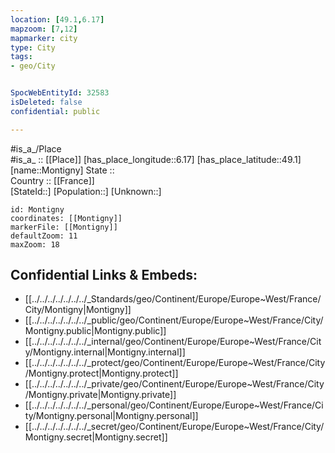 ```yaml
---
location: [49.1,6.17] 
mapzoom: [7,12] 
mapmarker: city 
type: City
tags:
- geo/City


SpocWebEntityId: 32583
isDeleted: false
confidential: public

---
```

#is_a_/Place  
#is_a_ :: [[Place]] 
[has_place_longitude::6.17] 
[has_place_latitude::49.1] 
[name::Montigny] 
State ::  
Country :: [[France]]  
[StateId::] 
[Population::] 
[Unknown::] 


```leaflet
id: Montigny
coordinates: [[Montigny]] 
markerFile: [[Montigny]] 
defaultZoom: 11 
maxZoom: 18
```


## Confidential Links & Embeds: 
- [[../../../../../../../_Standards/geo/Continent/Europe/Europe~West/France/City/Montigny|Montigny]] 
- [[../../../../../../../_public/geo/Continent/Europe/Europe~West/France/City/Montigny.public|Montigny.public]] 
- [[../../../../../../../_internal/geo/Continent/Europe/Europe~West/France/City/Montigny.internal|Montigny.internal]] 
- [[../../../../../../../_protect/geo/Continent/Europe/Europe~West/France/City/Montigny.protect|Montigny.protect]] 
- [[../../../../../../../_private/geo/Continent/Europe/Europe~West/France/City/Montigny.private|Montigny.private]] 
- [[../../../../../../../_personal/geo/Continent/Europe/Europe~West/France/City/Montigny.personal|Montigny.personal]] 
- [[../../../../../../../_secret/geo/Continent/Europe/Europe~West/France/City/Montigny.secret|Montigny.secret]] 
